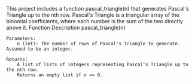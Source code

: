 This project includes a function pascal_triangle(n) that generates Pascal's Triangle up to the nth row. Pascal's Triangle is a triangular array of the binomial coefficients, where each number is the sum of the two directly above it.
Function Description
pascal_triangle(n)

    Parameters:
        n (int): The number of rows of Pascal's Triangle to generate. Assumed to be an integer.

    Returns:
        A list of lists of integers representing Pascal's Triangle up to the nth row.
        Returns an empty list if n <= 0.
